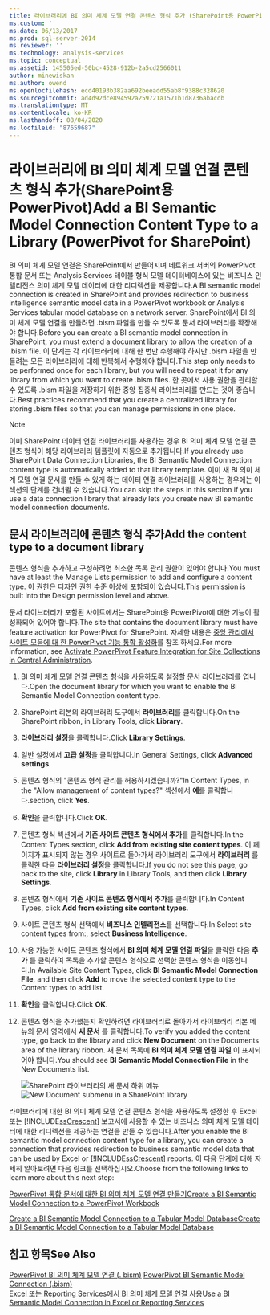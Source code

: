 ```yaml
---
title: 라이브러리에 BI 의미 체계 모델 연결 콘텐츠 형식 추가 (SharePoint용 PowerPivot) | Microsoft Docs
ms.custom: ''
ms.date: 06/13/2017
ms.prod: sql-server-2014
ms.reviewer: ''
ms.technology: analysis-services
ms.topic: conceptual
ms.assetid: 145505ed-50bc-4528-912b-2a5cd2566011
author: minewiskan
ms.author: owend
ms.openlocfilehash: ecd40193b382aa692beeadd55ab8f9388c328620
ms.sourcegitcommit: ad4d92dce894592a259721a1571b1d8736abacdb
ms.translationtype: MT
ms.contentlocale: ko-KR
ms.lasthandoff: 08/04/2020
ms.locfileid: "87659687"
---
```

# <a name="add-a-bi-semantic-model-connection-content-type-to-a-library-powerpivot-for-sharepoint"></a><span data-ttu-id="69c86-102">라이브러리에 BI 의미 체계 모델 연결 콘텐츠 형식 추가(SharePoint용 PowerPivot)</span><span class="sxs-lookup"><span data-stu-id="69c86-102">Add a BI Semantic Model Connection Content Type to a Library (PowerPivot for SharePoint)</span></span>
  <span data-ttu-id="69c86-103">BI 의미 체계 모델 연결은 SharePoint에서 만들어지며 네트워크 서버의 PowerPivot 통합 문서 또는 Analysis Services 테이블 형식 모델 데이터베이스에 있는 비즈니스 인텔리전스 의미 체계 모델 데이터에 대한 리디렉션을 제공합니다.</span><span class="sxs-lookup"><span data-stu-id="69c86-103">A BI semantic model connection is created in SharePoint and provides redirection to business intelligence semantic model data in a PowerPivot workbook or Analysis Services tabular model database on a network server.</span></span> <span data-ttu-id="69c86-104">SharePoint에서 BI 의미 체계 모델 연결을 만들려면 .bism 파일을 만들 수 있도록 문서 라이브러리를 확장해야 합니다.</span><span class="sxs-lookup"><span data-stu-id="69c86-104">Before you can create a BI semantic model connection in SharePoint, you must extend a document library to allow the creation of a .bism file.</span></span> <span data-ttu-id="69c86-105">이 단계는 각 라이브러리에 대해 한 번만 수행해야 하지만 .bism 파일을 만들려는 모든 라이브러리에 대해 반복해서 수행해야 합니다.</span><span class="sxs-lookup"><span data-stu-id="69c86-105">This step only needs to be performed once for each library, but you will need to repeat it for any library from which you want to create .bism files.</span></span> <span data-ttu-id="69c86-106">한 곳에서 사용 권한을 관리할 수 있도록 .bism 파일을 저장하기 위한 중앙 집중식 라이브러리를 만드는 것이 좋습니다.</span><span class="sxs-lookup"><span data-stu-id="69c86-106">Best practices recommend that you create a centralized library for storing .bism files so that you can manage permissions in one place.</span></span>  
  
> [!NOTE]  
>  <span data-ttu-id="69c86-107">이미 SharePoint 데이터 연결 라이브러리를 사용하는 경우 BI 의미 체계 모델 연결 콘텐츠 형식이 해당 라이브러리 템플릿에 자동으로 추가됩니다.</span><span class="sxs-lookup"><span data-stu-id="69c86-107">If you already use SharePoint Data Connection Libraries, the BI Semantic Model Connection content type is automatically added to that library template.</span></span> <span data-ttu-id="69c86-108">이미 새 BI 의미 체계 모델 연결 문서를 만들 수 있게 하는 데이터 연결 라이브러리를 사용하는 경우에는 이 섹션의 단계를 건너뛸 수 있습니다.</span><span class="sxs-lookup"><span data-stu-id="69c86-108">You can skip the steps in this section if you use a data connection library that already lets you create new BI semantic model connection documents.</span></span>  
  
##  <a name="add-the-content-type-to-a-document-library"></a><a name="bkmk_addtype"></a> <span data-ttu-id="69c86-109">문서 라이브러리에 콘텐츠 형식 추가</span><span class="sxs-lookup"><span data-stu-id="69c86-109">Add the content type to a document library</span></span>  
 <span data-ttu-id="69c86-110">콘텐츠 형식을 추가하고 구성하려면 최소한 목록 관리 권한이 있어야 합니다.</span><span class="sxs-lookup"><span data-stu-id="69c86-110">You must have at least the Manage Lists permission to add and configure a content type.</span></span> <span data-ttu-id="69c86-111">이 권한은 디자인 권한 수준 이상에 포함되어 있습니다.</span><span class="sxs-lookup"><span data-stu-id="69c86-111">This permission is built into the Design permission level and above.</span></span>  
  
 <span data-ttu-id="69c86-112">문서 라이브러리가 포함된 사이트에서는 SharePoint용 PowerPivot에 대한 기능이 활성화되어 있어야 합니다.</span><span class="sxs-lookup"><span data-stu-id="69c86-112">The site that contains the document library must have feature activation for PowerPivot for SharePoint.</span></span> <span data-ttu-id="69c86-113">자세한 내용은 [중앙 관리에서 사이트 모음에 대 한 PowerPivot 기능 통합 활성화](activate-power-pivot-integration-for-site-collections-in-ca.md)를 참조 하세요.</span><span class="sxs-lookup"><span data-stu-id="69c86-113">For more information, see [Activate PowerPivot Feature Integration for Site Collections in Central Administration](activate-power-pivot-integration-for-site-collections-in-ca.md).</span></span>  
  
1.  <span data-ttu-id="69c86-114">BI 의미 체계 모델 연결 콘텐츠 형식을 사용하도록 설정할 문서 라이브러리를 엽니다.</span><span class="sxs-lookup"><span data-stu-id="69c86-114">Open the document library for which you want to enable the BI Semantic Model Connection content type.</span></span>  
  
2.  <span data-ttu-id="69c86-115">SharePoint 리본의 라이브러리 도구에서 **라이브러리**를 클릭합니다.</span><span class="sxs-lookup"><span data-stu-id="69c86-115">On the SharePoint ribbon, in Library Tools, click **Library**.</span></span>  
  
3.  <span data-ttu-id="69c86-116">**라이브러리 설정**을 클릭합니다.</span><span class="sxs-lookup"><span data-stu-id="69c86-116">Click **Library Settings**.</span></span>  
  
4.  <span data-ttu-id="69c86-117">일반 설정에서 **고급 설정**을 클릭합니다.</span><span class="sxs-lookup"><span data-stu-id="69c86-117">In General Settings, click **Advanced settings**.</span></span>  
  
5.  <span data-ttu-id="69c86-118">콘텐츠 형식의 "콘텐츠 형식 관리를 허용하시겠습니까?"</span><span class="sxs-lookup"><span data-stu-id="69c86-118">In Content Types, in the "Allow management of content types?"</span></span> <span data-ttu-id="69c86-119">섹션에서 **예**를 클릭합니다.</span><span class="sxs-lookup"><span data-stu-id="69c86-119">section, click **Yes**.</span></span>  
  
6.  <span data-ttu-id="69c86-120">**확인**을 클릭합니다.</span><span class="sxs-lookup"><span data-stu-id="69c86-120">Click **OK**.</span></span>  
  
7.  <span data-ttu-id="69c86-121">콘텐츠 형식 섹션에서 **기존 사이트 콘텐츠 형식에서 추가**를 클릭합니다.</span><span class="sxs-lookup"><span data-stu-id="69c86-121">In the Content Types section, click **Add from existing site content types**.</span></span> <span data-ttu-id="69c86-122">이 페이지가 표시되지 않는 경우 사이트로 돌아가서 라이브러리 도구에서 **라이브러리** 를 클릭한 다음 **라이브러리 설정**을 클릭합니다.</span><span class="sxs-lookup"><span data-stu-id="69c86-122">If you do not see this page, go back to the site, click **Library** in Library Tools, and then click **Library Settings**.</span></span>  
  
8.  <span data-ttu-id="69c86-123">콘텐츠 형식에서 **기존 사이트 콘텐츠 형식에서 추가**를 클릭합니다.</span><span class="sxs-lookup"><span data-stu-id="69c86-123">In Content Types, click **Add from existing site content types**.</span></span>  
  
9. <span data-ttu-id="69c86-124">사이트 콘텐츠 형식 선택에서 **비즈니스 인텔리전스**를 선택합니다.</span><span class="sxs-lookup"><span data-stu-id="69c86-124">In Select site content types from:, select **Business Intelligence**.</span></span>  
  
10. <span data-ttu-id="69c86-125">사용 가능한 사이트 콘텐츠 형식에서 **BI 의미 체계 모델 연결 파일**을 클릭한 다음 **추가** 를 클릭하여 목록을 추가할 콘텐츠 형식으로 선택한 콘텐츠 형식을 이동합니다.</span><span class="sxs-lookup"><span data-stu-id="69c86-125">In Available Site Content Types, click **BI Semantic Model Connection File**, and then click **Add** to move the selected content type to the Content types to add list.</span></span>  
  
11. <span data-ttu-id="69c86-126">**확인**을 클릭합니다.</span><span class="sxs-lookup"><span data-stu-id="69c86-126">Click **OK**.</span></span>  
  
12. <span data-ttu-id="69c86-127">콘텐츠 형식을 추가했는지 확인하려면 라이브러리로 돌아가서 라이브러리 리본 메뉴의 문서 영역에서 **새 문서** 를 클릭합니다.</span><span class="sxs-lookup"><span data-stu-id="69c86-127">To verify you added the content type, go back to the library and click **New Document** on the Documents area of the library ribbon.</span></span> <span data-ttu-id="69c86-128">새 문서 목록에 **BI 의미 체계 모델 연결 파일** 이 표시되어야 합니다.</span><span class="sxs-lookup"><span data-stu-id="69c86-128">You should see **BI Semantic Model Connection File** in the New Documents list.</span></span>  
  
     <span data-ttu-id="69c86-129">![SharePoint 라이브러리의 새 문서 하위 메뉴](../media/ssas-bismconnection-new.gif "SharePoint 라이브러리의 새 문서 하위 메뉴")</span><span class="sxs-lookup"><span data-stu-id="69c86-129">![New Document submenu in a SharePoint library](../media/ssas-bismconnection-new.gif "New Document submenu in a SharePoint library")</span></span>  
  
 <span data-ttu-id="69c86-130">라이브러리에 대한 BI 의미 체계 모델 연결 콘텐츠 형식을 사용하도록 설정한 후 Excel 또는 [!INCLUDE[ssCrescent](../../includes/sscrescent-md.md)] 보고서에 사용할 수 있는 비즈니스 의미 체계 모델 데이터에 대한 리디렉션을 제공하는 연결을 만들 수 있습니다.</span><span class="sxs-lookup"><span data-stu-id="69c86-130">After you enable the BI semantic model connection content type for a library, you can create a connection that provides redirection to business semantic model data that can be used by Excel or [!INCLUDE[ssCrescent](../../includes/sscrescent-md.md)] reports.</span></span> <span data-ttu-id="69c86-131">이 다음 단계에 대해 자세히 알아보려면 다음 링크를 선택하십시오.</span><span class="sxs-lookup"><span data-stu-id="69c86-131">Choose from the following links to learn more about this next step:</span></span>  
  
 [<span data-ttu-id="69c86-132">PowerPivot 통합 문서에 대한 BI 의미 체계 모델 연결 만들기</span><span class="sxs-lookup"><span data-stu-id="69c86-132">Create a BI Semantic Model Connection to a PowerPivot Workbook</span></span>](create-a-bi-semantic-model-connection-to-a-power-pivot-workbook.md)  
  
 [<span data-ttu-id="69c86-133">Create a BI Semantic Model Connection to a Tabular Model Database</span><span class="sxs-lookup"><span data-stu-id="69c86-133">Create a BI Semantic Model Connection to a Tabular Model Database</span></span>](create-a-bi-semantic-model-connection-to-a-tabular-model-database.md)  
  
## <a name="see-also"></a><span data-ttu-id="69c86-134">참고 항목</span><span class="sxs-lookup"><span data-stu-id="69c86-134">See Also</span></span>  
 <span data-ttu-id="69c86-135">[PowerPivot BI 의미 체계 모델 연결 &#40;. bism&#41;](power-pivot-bi-semantic-model-connection-bism.md) </span><span class="sxs-lookup"><span data-stu-id="69c86-135">[PowerPivot BI Semantic Model Connection &#40;.bism&#41;](power-pivot-bi-semantic-model-connection-bism.md) </span></span>  
 [<span data-ttu-id="69c86-136">Excel 또는 Reporting Services에서 BI 의미 체계 모델 연결 사용</span><span class="sxs-lookup"><span data-stu-id="69c86-136">Use a BI Semantic Model Connection in Excel or Reporting Services</span></span>](use-a-bi-semantic-model-connection-in-excel-or-reporting-services.md)  
  
  
